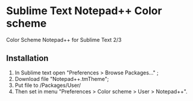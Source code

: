 # Sublime Text Notepad++ Color scheme
 Color Scheme Notepad++ for Sublime Text 2/3

## Installation
1. In Sublime text open "Preferences > Browse Packages..." ;
2. Download file "Notepad++.tmTheme";
3. Put file to <sublime folder>/Packages/User/
4. Then set in menu "Preferences > Color scheme > User > Notepad++".
